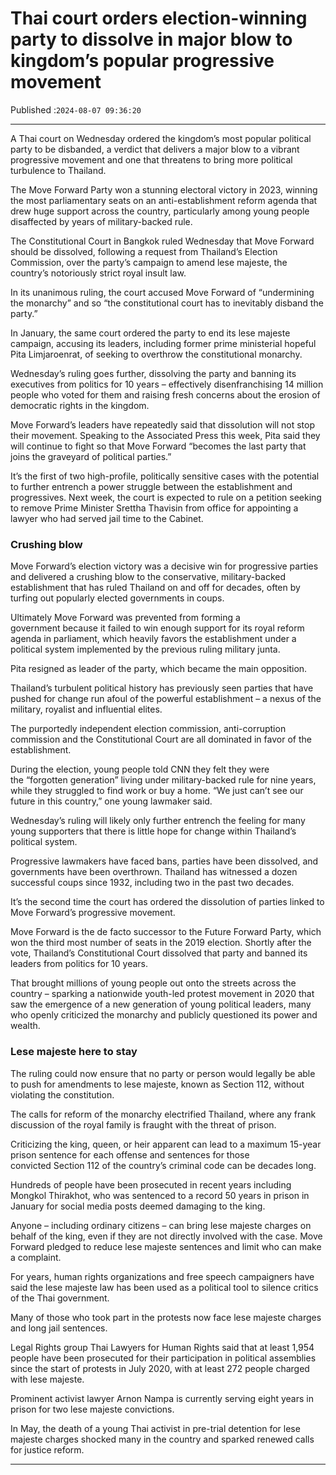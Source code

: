 # Thai court orders election-winning party to dissolve in major blow to kingdom’s popular progressive movement

Published :`2024-08-07 09:36:20`

---

A Thai court on Wednesday ordered the kingdom’s most popular political party to be disbanded, a verdict that delivers a major blow to a vibrant progressive movement and one that threatens to bring more political turbulence to Thailand.

The Move Forward Party won a stunning electoral victory in 2023, winning the most parliamentary seats on an anti-establishment reform agenda that drew huge support across the country, particularly among young people disaffected by years of military-backed rule.

The Constitutional Court in Bangkok ruled Wednesday that Move Forward should be dissolved, following a request from Thailand’s Election Commission, over the party’s campaign to amend lese majeste, the country’s notoriously strict royal insult law.

In its unanimous ruling, the court accused Move Forward of “undermining the monarchy” and so “the constitutional court has to inevitably disband the party.”

In January, the same court ordered the party to end its lese majeste campaign, accusing its leaders, including former prime ministerial hopeful Pita Limjaroenrat, of seeking to overthrow the constitutional monarchy.

Wednesday’s ruling goes further, dissolving the party and banning its executives from politics for 10 years – effectively disenfranchising 14 million people who voted for them and raising fresh concerns about the erosion of democratic rights in the kingdom.

Move Forward’s leaders have repeatedly said that dissolution will not stop their movement. Speaking to the Associated Press this week, Pita said they will continue to fight so that Move Forward “becomes the last party that joins the graveyard of political parties.”

It’s the first of two high-profile, politically sensitive cases with the potential to further entrench a power struggle between the establishment and progressives. Next week, the court is expected to rule on a petition seeking to remove Prime Minister Srettha Thavisin from office for appointing a lawyer who had served jail time to the Cabinet.

### Crushing blow

Move Forward’s election victory was a decisive win for progressive parties and delivered a crushing blow to the conservative, military-backed establishment that has ruled Thailand on and off for decades, often by turfing out popularly elected governments in coups.

Ultimately Move Forward was prevented from forming a government because it failed to win enough support for its royal reform agenda in parliament, which heavily favors the establishment under a political system implemented by the previous ruling military junta.

Pita resigned as leader of the party, which became the main opposition.

Thailand’s turbulent political history has previously seen parties that have pushed for change run afoul of the powerful establishment – a nexus of the military, royalist and influential elites.

The purportedly independent election commission, anti-corruption commission and the Constitutional Court are all dominated in favor of the establishment.

During the election, young people told CNN they felt they were the “forgotten generation” living under military-backed rule for nine years, while they struggled to find work or buy a home. “We just can’t see our future in this country,” one young lawmaker said.

Wednesday’s ruling will likely only further entrench the feeling for many young supporters that there is little hope for change within Thailand’s political system.

Progressive lawmakers have faced bans, parties have been dissolved, and governments have been overthrown. Thailand has witnessed a dozen successful coups since 1932, including two in the past two decades.

It’s the second time the court has ordered the dissolution of parties linked to Move Forward’s progressive movement.

Move Forward is the de facto successor to the Future Forward Party, which won the third most number of seats in the 2019 election. Shortly after the vote, Thailand’s Constitutional Court dissolved that party and banned its leaders from politics for 10 years.

That brought millions of young people out onto the streets across the country – sparking a nationwide youth-led protest movement in 2020 that saw the emergence of a new generation of young political leaders, many who openly criticized the monarchy and publicly questioned its power and wealth.

### Lese majeste here to stay

The ruling could now ensure that no party or person would legally be able to push for amendments to lese majeste, known as Section 112, without violating the constitution.

The calls for reform of the monarchy electrified Thailand, where any frank discussion of the royal family is fraught with the threat of prison.

Criticizing the king, queen, or heir apparent can lead to a maximum 15-year prison sentence for each offense and sentences for those convicted Section 112 of the country’s criminal code can be decades long.

Hundreds of people have been prosecuted in recent years including Mongkol Thirakhot, who was sentenced to a record 50 years in prison in January for social media posts deemed damaging to the king.

Anyone – including ordinary citizens – can bring lese majeste charges on behalf of the king, even if they are not directly involved with the case. Move Forward pledged to reduce lese majeste sentences and limit who can make a complaint.

For years, human rights organizations and free speech campaigners have said the lese majeste law has been used as a political tool to silence critics of the Thai government.

Many of those who took part in the protests now face lese majeste charges and long jail sentences.

Legal Rights group Thai Lawyers for Human Rights said that at least 1,954 people have been prosecuted for their participation in political assemblies since the start of protests in July 2020, with at least 272 people charged with lese majeste.

Prominent activist lawyer Arnon Nampa is currently serving eight years in prison for two lese majeste convictions.

In May, the death of a young Thai activist in pre-trial detention for lese majeste charges shocked many in the country and sparked renewed calls for justice reform.

---

